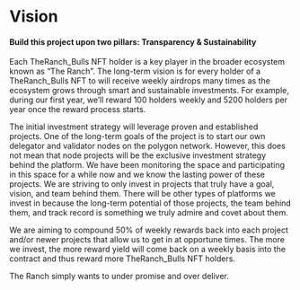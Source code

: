 # Vision



#### Build this project upon two pillars: Transparency & Sustainabilit**y**

Each TheRanch\_Bulls NFT holder is a key player in the broader ecosystem known as “The Ranch”. The long-term vision is for every holder of a TheRanch\_Bulls NFT to will receive weekly airdrops many times as the ecosystem grows through smart and sustainable investments. For example, during our first year, we’ll reward 100 holders weekly and 5200 holders per year once the reward process starts.

The initial investment strategy will leverage proven and established projects. One of the long-term goals of the project is to start our own delegator and validator nodes on the polygon network. However, this does not mean that node projects will be the exclusive investment strategy behind the platform. We have been monitoring the space and participating in this space for a while now and we know the lasting power of these projects. We are striving to only invest in projects that truly have a goal, vision, and team behind them. There will be other types of platforms we invest in because the long-term potential of those projects, the team behind them, and track record is something we truly admire and covet about them.

We are aiming to compound 50% of weekly rewards back into each project and/or newer projects that allow us to get in at opportune times. The more we invest, the more reward yield will come back on a weekly basis into the contract and thus reward more TheRanch\_Bulls NFT holders.

The Ranch simply wants to under promise and over deliver.&#x20;
